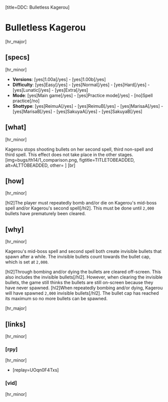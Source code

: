 [title=DDC: Bulletless Kagerou]
# Bulletless Kagerou
[hr_major]

## [specs]
[hr_minor]

* **Versions**: [yes]1.00a[/yes] - [yes]1.00b[/yes]
* **Difficulty**: [yes]Easy[/yes] - [yes]Normal[/yes] - [yes]Hard[/yes] - [yes]Lunatic[/yes] - [yes]Extra[/yes]
* **Mode**: [yes]Main game[/yes] -  [yes]Practice mode[/yes] - [no]Spell practice[/no]
* **Shottype**: [yes]ReimuA[/yes] - [yes]ReimuB[/yes] - [yes]MarisaA[/yes] - [yes]MarisaB[/yes] - [yes]SakuyaA[/yes] - [yes]SakuyaB[/yes]

## [what]
[hr_minor]

Kagerou stops shooting bullets on her second spell, third non-spell and third spell. This effect does not take place in the other stages.
[img=bugs/th14/1_comparison.png, figtitle=TITLETOBEADDED, alt=ALTTOBEADDED, other= ] [br]

## [how]
[hr_minor]

[hl2]The player must repeatedly bomb and/or die on Kagerou's mid-boss spell and/or Kagerou's second spell[/hl2]. This must be done until ``2,000`` bullets have prematurely been cleared.

## [why]
[hr_minor]

Kagerou's mid-boss spell and second spell both create invisible bullets that spawn after a while. The invisible bullets count towards the bullet cap, which is set at ``2,000``. 

[hl2]Through bombing and/or dying the bullets are cleared off-screen. This also includes the invisible bullets[/hl2]. However, when clearing the invisible bullets, the game still thinks the bullets are still on-screen because they have never spawned. [hl2]When repeatedly bombing and/or dying, Kagerou will have spawned ``2,000`` invisible bullets[/hl2]. The bullet cap has reached its maximum so no more bullets can be spawned.

[hr_major]
## [links]
[hr_minor]
### [rpy]
[hr_minor]

+ [replay=UOqn0F4Txs]

### [vid]
[hr_minor]